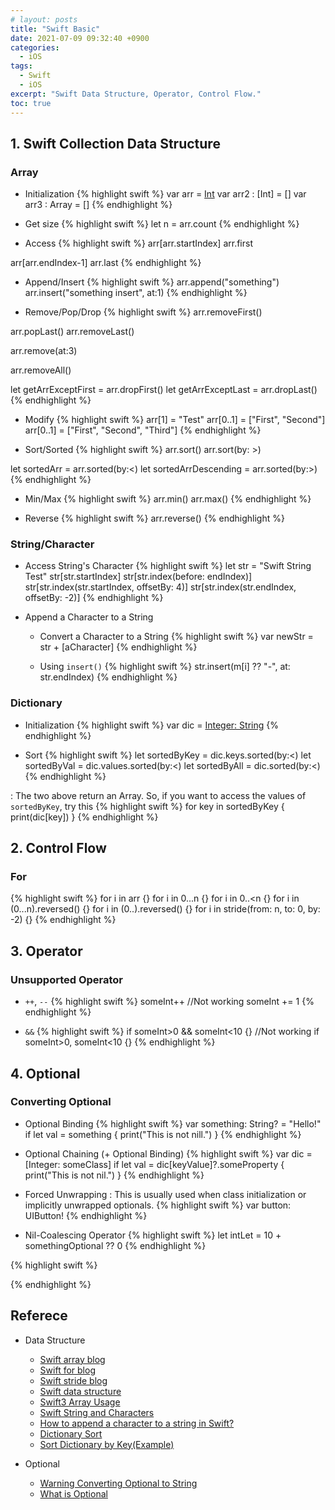 ```yaml
---
# layout: posts
title: "Swift Basic"
date: 2021-07-09 09:32:40 +0900
categories:
  - iOS
tags:
  - Swift
  - iOS
excerpt: "Swift Data Structure, Operator, Control Flow."
toc: true
---
```


## 1. Swift Collection Data Structure

### Array
- Initialization
  {% highlight swift %}
  var arr = [Int]()
  var arr2 : [Int] = []
  var arr3 : Array<Int> = []
 {% endhighlight %}

- Get size
{% highlight swift %}
let n = arr.count
{% endhighlight %}


- Access
{% highlight swift %}
arr[arr.startIndex]
arr.first

arr[arr.endIndex-1]
arr.last
{% endhighlight %}


- Append/Insert
 {% highlight swift %}
  arr.append("something")
  arr.insert("something insert", at:1)
  {% endhighlight %}

- Remove/Pop/Drop
{% highlight swift %}
arr.removeFirst()

arr.popLast()
arr.removeLast()

arr.remove(at:3)

arr.removeAll()

let getArrExceptFirst = arr.dropFirst()
let getArrExceptLast = arr.dropLast()
{% endhighlight %}


- Modify
{% highlight swift %}
arr[1] = "Test"
arr[0..1] = ["First", "Second"]
arr[0..1] = ["First", "Second", "Third"]
{% endhighlight %}

- Sort/Sorted
{% highlight swift %}
arr.sort()
arr.sort(by: >)

let sortedArr = arr.sorted(by:<)
let sortedArrDescending = arr.sorted(by:>)
{% endhighlight %}

- Min/Max
{% highlight swift %}
arr.min()
arr.max()
{% endhighlight %}

- Reverse
{% highlight swift %}
arr.reverse()
{% endhighlight %}

### String/Character
 - Access String's Character
{% highlight swift %}
let str = "Swift String Test"
str[str.startIndex]
str[str.index(before: endIndex)]
str[str.index(str.startIndex, offsetBy: 4)]
str[str.index(str.endIndex, offsetBy: -2)]
{% endhighlight %}

- Append a Character to a String
  - Convert a Character to a String
{% highlight swift %}
var newStr = str + [aCharacter]
{% endhighlight %}

  - Using `insert()`
{% highlight swift %}
str.insert(m[i] ?? "-", at: str.endIndex)
{% endhighlight %}

### Dictionary
- Initialization
{% highlight swift %}
var dic = [Integer: String]()
{% endhighlight %}

- Sort
{% highlight swift %}
let sortedByKey = dic.keys.sorted(by:<)
let sortedByVal = dic.values.sorted(by:<)
let sortedByAll = dic.sorted(by:<)
{% endhighlight %}

: The two above return an Array. So, if you want to access the values of `sortedByKey`, try this
{% highlight swift %}
for key in sortedByKey {
  print(dic[key])
}
{% endhighlight %}

## 2. Control Flow
### For
 {% highlight swift %}
  for i in arr {}
  for i in 0...n {}
  for i in 0..<n {}
  for i in (0...n).reversed() {}
  for i in (0..<n>).reversed() {}
  for i in stride(from: n, to: 0, by: -2) {}
  {% endhighlight %}

## 3. Operator
### Unsupported Operator
- `++`, `--`
{% highlight swift %}
someInt++       //Not working
someInt += 1
{% endhighlight %}

- `&&`
{% highlight swift %}
if someInt>0 && someInt<10 {} //Not working
if someInt>0, someInt<10 {}
{% endhighlight %}


## 4. Optional
### Converting Optional
- Optional Binding
{% highlight swift %}
var something: String? = "Hello!"
if let val = something {
  print("This is not nill.")
}
{% endhighlight %}


- Optional Chaining (+ Optional Binding)
{% highlight swift %}
var dic = [Integer: someClass]
if let val = dic[keyValue]?.someProperty {
  print("This is not nil.")
}
{% endhighlight %}

- Forced Unwrapping
: This is usually used when class initialization or implicitly unwrapped optionals.
{% highlight swift %}
var button: UIButton!
{% endhighlight %}

- Nil-Coalescing Operator
{% highlight swift %}
let intLet = 10 + somethingOptional ?? 0
{% endhighlight %}


{% highlight swift %}

{% endhighlight %}

 
## Referece
- Data Structure
  - [Swift array blog][swift array blog]
  - [Swift for blog][swift for blog]
  - [Swift stride blog][swift stride blog]
  - [Swift data structure][swift data structure]
  - [Swift3 Array Usage][Swift3 Array Usage]
  - [Swift String and Characters][Swift String and Characters]
  - [How to append a character to a string in Swift?][How to append a character to a string in Swift?]
  - [Dictionary Sort][Dictionary Sort]
  - [Sort Dictionary by Key(Example)][Sort Dictionary by Key(Example)]

- Optional
  - [Warning Converting Optional to String][Warning Converting Optional to String]
  - [What is Optional][What is Optional]

[swift array blog]: https://zeddios.tistory.com/114
[swift for blog]: https://m.blog.naver.com/PostView.naver?isHttpsRedirect=true&blogId=hjleesm&logNo=221222952341
[swift stride blog]: https://zeddios.tistory.com/73
[swift data structure]: https://velog.io/@ssionii/Swift-%EC%8A%A4%EC%9C%84%ED%94%84%ED%8A%B8-%EA%B8%B0%EC%B4%88-%EB%AC%B8%EB%B2%95-1-%EC%9E%90%EB%A3%8C%ED%98%95
[Swift3 Array Usage]: https://zeddios.tistory.com/116

[Swift String and Characters]: http://minsone.github.io/mac/ios/swift-string-and-characters-summary
[How to append a character to a string in Swift?]: https://stackoverflow.com/questions/25457615/how-to-append-a-character-to-a-string-in-swift
[Dictionary Sort]: https://zeddios.tistory.com/14
[Sort Dictionary by Key(Example)]: https://fomaios.tistory.com/entry/Swift-%EB%94%95%EC%85%94%EB%84%88%EB%A6%AC-%EB%B0%B8%EB%A5%98%EA%B0%92%EC%9C%BC%EB%A1%9C-%ED%82%A4%EA%B0%92-%EC%88%9C%EC%84%9C%EB%8C%80%EB%A1%9C-%EC%A0%95%EB%A0%AC%ED%95%98%EA%B8%B0Sort-Dictionary-keys-by-values

[Warning Converting Optional to String]: https://useyourloaf.com/blog/warning-converting-optional-to-string/
[What is Optional]: https://zeddios.tistory.com/16